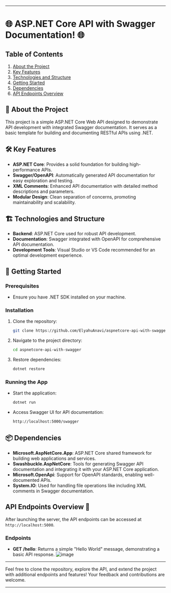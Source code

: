 
---

# 🌐 ASP.NET Core API with Swagger Documentation! 🌐

## Table of Contents

1. [About the Project](#-about-the-project)
2. [Key Features](#-key-features)
3. [Technologies and Structure](#-technologies-and-structure)
4. [Getting Started](#-getting-started)
5. [Dependencies](#-dependencies)
6. [API Endpoints Overview](#api-endpoints-overview-)

## 📖 About the Project
This project is a simple ASP.NET Core Web API designed to demonstrate API development with integrated Swagger documentation. It serves as a basic template for building and documenting RESTful APIs using .NET.

## 🛠 Key Features
- **ASP.NET Core**: Provides a solid foundation for building high-performance APIs.
- **Swagger/OpenAPI**: Automatically generated API documentation for easy exploration and testing.
- **XML Comments**: Enhanced API documentation with detailed method descriptions and parameters.
- **Modular Design**: Clean separation of concerns, promoting maintainability and scalability.

## 🏗 Technologies and Structure
- **Backend**: ASP.NET Core used for robust API development.
- **Documentation**: Swagger integrated with OpenAPI for comprehensive API documentation.
- **Development Tools**: Visual Studio or VS Code recommended for an optimal development experience.

## 🚀 Getting Started

### Prerequisites
- Ensure you have .NET SDK installed on your machine.

### Installation
1. Clone the repository:
   ```bash
   git clone https://github.com/ElyahuAnavi/aspnetcore-api-with-swagger.git
   ```
2. Navigate to the project directory:
   ```bash
   cd aspnetcore-api-with-swagger
   ```
3. Restore dependencies:
   ```bash
   dotnet restore
   ```

### Running the App
- Start the application:
  ```bash
  dotnet run
  ```
- Access Swagger UI for API documentation:
  ```bash
  http://localhost:5000/swagger
  ```

## 📦 Dependencies
- **Microsoft.AspNetCore.App**: ASP.NET Core shared framework for building web applications and services.
- **Swashbuckle.AspNetCore**: Tools for generating Swagger API documentation and integrating it with your ASP.NET Core application.
- **Microsoft.OpenApi**: Support for OpenAPI standards, enabling well-documented APIs.
- **System.IO**: Used for handling file operations like including XML comments in Swagger documentation.

## API Endpoints Overview 🚏

After launching the server, the API endpoints can be accessed at `http://localhost:5000`.

### Endpoints
- **GET /hello**: Returns a simple "Hello World" message, demonstrating a basic API response.
![image](https://github.com/user-attachments/assets/15acac64-f65f-4b92-8ade-d5c81d25dc89)

---

Feel free to clone the repository, explore the API, and extend the project with additional endpoints and features! Your feedback and contributions are welcome.

---

